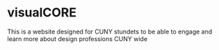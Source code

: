 # visualCORE
This is a website designed for CUNY stundets to be able to engage and learn more about design professions CUNY wide
